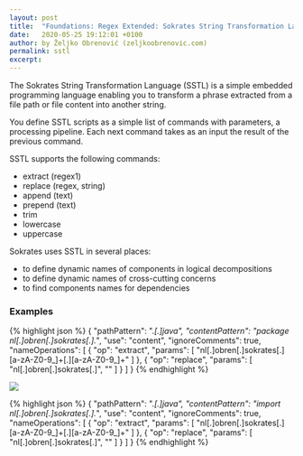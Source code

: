 ```yaml
---
layout: post
title:  "Foundations: Regex Extended: Sokrates String Transformation Language (SSTL)"
date:   2020-05-25 19:12:01 +0100
author: by Željko Obrenović (zeljkoobrenovic.com)
permalink: sstl
excerpt:
---
```



The Sokrates String Transformation Language (SSTL) is a simple embedded programming language enabling you to transform a phrase extracted from a file path or file content into another string.

You define SSTL scripts as a simple list of commands with parameters, a processing pipeline. Each next command takes as an input the result of the previous command.

SSTL supports the following commands:
* extract (regex1)
* replace (regex, string)
* append (text)
* prepend (text)
* trim
* lowercase
* uppercase

 Sokrates uses SSTL in several places:
 - to define dynamic names of components in
 logical decompositions
 - to define dynamic names of cross-cutting concerns
 - to find components names for dependencies

### Examples

{% highlight json %}
{
    "pathPattern": ".*[.]java",
    "contentPattern": "package nl[.]obren[.]sokrates[.].*",
    "use": "content",
    "ignoreComments": true,
    "nameOperations": [
        {
            "op": "extract",
            "params": [
                "nl[.]obren[.]sokrates[.][a-zA-Z0-9_]+[.][a-zA-Z0-9_]+"
            ]
        },
        {
            "op": "replace",
            "params": [
                "nl[.]obren[.]sokrates[.]",
                ""
            ]
        }
    ]
}
{% endhighlight %}


![](assets/images/sokrates/sstl-example-1.png)

{% highlight json %}
{
    "pathPattern": ".*[.]java",
    "contentPattern": "import nl[.]obren[.]sokrates[.].*",
    "use": "content",
    "ignoreComments": true,
    "nameOperations": [
        {
            "op": "extract",
            "params": [
                "nl[.]obren[.]sokrates[.][a-zA-Z0-9_]+[.][a-zA-Z0-9_]+"
            ]
        },
        {
            "op": "replace",
            "params": [
                "nl[.]obren[.]sokrates[.]",
                ""
            ]
        }
    ]
}
{% endhighlight %}
